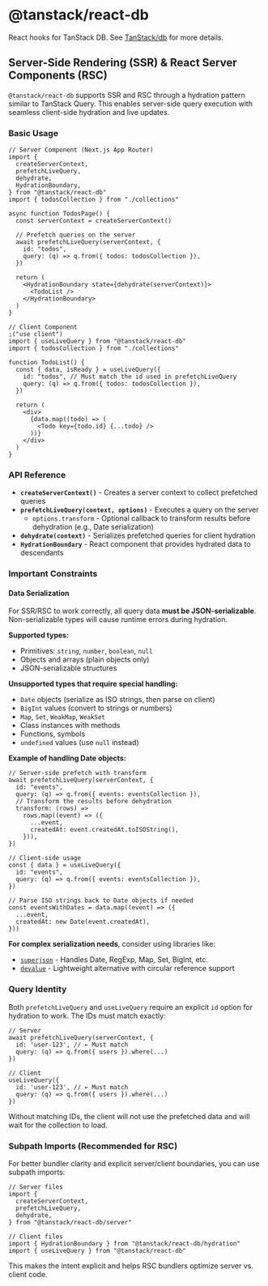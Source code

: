 # @tanstack/react-db

React hooks for TanStack DB. See [TanStack/db](https://github.com/TanStack/db) for more details.

## Server-Side Rendering (SSR) & React Server Components (RSC)

`@tanstack/react-db` supports SSR and RSC through a hydration pattern similar to TanStack Query. This enables server-side query execution with seamless client-side hydration and live updates.

### Basic Usage

```tsx
// Server Component (Next.js App Router)
import {
  createServerContext,
  prefetchLiveQuery,
  dehydrate,
  HydrationBoundary,
} from "@tanstack/react-db"
import { todosCollection } from "./collections"

async function TodosPage() {
  const serverContext = createServerContext()

  // Prefetch queries on the server
  await prefetchLiveQuery(serverContext, {
    id: "todos",
    query: (q) => q.from({ todos: todosCollection }),
  })

  return (
    <HydrationBoundary state={dehydrate(serverContext)}>
      <TodoList />
    </HydrationBoundary>
  )
}

// Client Component
;("use client")
import { useLiveQuery } from "@tanstack/react-db"
import { todosCollection } from "./collections"

function TodoList() {
  const { data, isReady } = useLiveQuery({
    id: "todos", // Must match the id used in prefetchLiveQuery
    query: (q) => q.from({ todos: todosCollection }),
  })

  return (
    <div>
      {data.map((todo) => (
        <Todo key={todo.id} {...todo} />
      ))}
    </div>
  )
}
```

### API Reference

- **`createServerContext()`** - Creates a server context to collect prefetched queries
- **`prefetchLiveQuery(context, options)`** - Executes a query on the server
  - `options.transform` - Optional callback to transform results before dehydration (e.g., Date serialization)
- **`dehydrate(context)`** - Serializes prefetched queries for client hydration
- **`HydrationBoundary`** - React component that provides hydrated data to descendants

### Important Constraints

#### Data Serialization

For SSR/RSC to work correctly, all query data **must be JSON-serializable**. Non-serializable types will cause runtime errors during hydration.

**Supported types:**

- Primitives: `string`, `number`, `boolean`, `null`
- Objects and arrays (plain objects only)
- JSON-serializable structures

**Unsupported types that require special handling:**

- `Date` objects (serialize as ISO strings, then parse on client)
- `BigInt` values (convert to strings or numbers)
- `Map`, `Set`, `WeakMap`, `WeakSet`
- Class instances with methods
- Functions, symbols
- `undefined` values (use `null` instead)

**Example of handling Date objects:**

```tsx
// Server-side prefetch with transform
await prefetchLiveQuery(serverContext, {
  id: "events",
  query: (q) => q.from({ events: eventsCollection }),
  // Transform the results before dehydration
  transform: (rows) =>
    rows.map((event) => ({
      ...event,
      createdAt: event.createdAt.toISOString(),
    })),
})

// Client-side usage
const { data } = useLiveQuery({
  id: "events",
  query: (q) => q.from({ events: eventsCollection }),
})

// Parse ISO strings back to Date objects if needed
const eventsWithDates = data.map((event) => ({
  ...event,
  createdAt: new Date(event.createdAt),
}))
```

**For complex serialization needs**, consider using libraries like:

- [`superjson`](https://github.com/blitz-js/superjson) - Handles Date, RegExp, Map, Set, BigInt, etc.
- [`devalue`](https://github.com/Rich-Harris/devalue) - Lightweight alternative with circular reference support

### Query Identity

Both `prefetchLiveQuery` and `useLiveQuery` require an explicit `id` option for hydration to work. The IDs must match exactly:

```tsx
// Server
await prefetchLiveQuery(serverContext, {
  id: 'user-123', // ← Must match
  query: (q) => q.from({ users }).where(...)
})

// Client
useLiveQuery({
  id: 'user-123', // ← Must match
  query: (q) => q.from({ users }).where(...)
})
```

Without matching IDs, the client will not use the prefetched data and will wait for the collection to load.

### Subpath Imports (Recommended for RSC)

For better bundler clarity and explicit server/client boundaries, you can use subpath imports:

```tsx
// Server files
import {
  createServerContext,
  prefetchLiveQuery,
  dehydrate,
} from "@tanstack/react-db/server"

// Client files
import { HydrationBoundary } from "@tanstack/react-db/hydration"
import { useLiveQuery } from "@tanstack/react-db"
```

This makes the intent explicit and helps RSC bundlers optimize server vs. client code.

